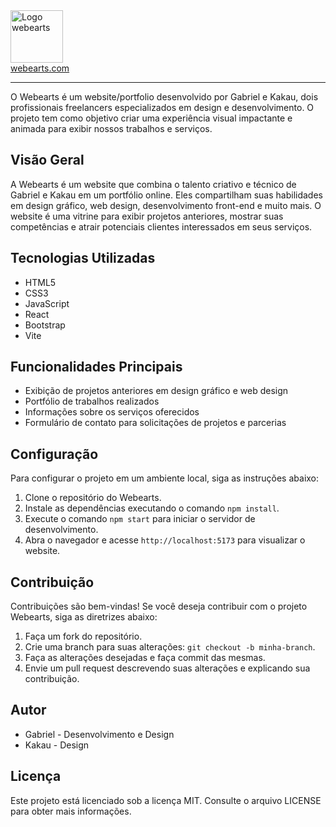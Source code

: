 <div>
    <img style="height: 6em" src="https://imgur.com/2tK1uft.png" alt="Logo webearts" />
    <br />
    <a target="_blank" href="https://webearts.com">webearts.com</a>
</div>
<hr />
O Webearts é um website/portfolio desenvolvido por Gabriel e Kakau, dois profissionais freelancers especializados em design e desenvolvimento. O projeto tem como objetivo criar uma experiência visual impactante e animada para exibir nossos trabalhos e serviços.

## Visão Geral

A Webearts é um website que combina o talento criativo e técnico de Gabriel e Kakau em um portfólio online. Eles compartilham suas habilidades em design gráfico, web design, desenvolvimento front-end e muito mais. O website é uma vitrine para exibir projetos anteriores, mostrar suas competências e atrair potenciais clientes interessados em seus serviços.

## Tecnologias Utilizadas

-   HTML5
-   CSS3
-   JavaScript
-   React
-   Bootstrap
-   Vite

## Funcionalidades Principais

-   Exibição de projetos anteriores em design gráfico e web design
-   Portfólio de trabalhos realizados
-   Informações sobre os serviços oferecidos
-   Formulário de contato para solicitações de projetos e parcerias

## Configuração

Para configurar o projeto em um ambiente local, siga as instruções abaixo:

1.  Clone o repositório do Webearts.
2.  Instale as dependências executando o comando `npm install`.
3.  Execute o comando `npm start` para iniciar o servidor de desenvolvimento.
4.  Abra o navegador e acesse `http://localhost:5173` para visualizar o website.

## Contribuição

Contribuições são bem-vindas! Se você deseja contribuir com o projeto Webearts, siga as diretrizes abaixo:

1.  Faça um fork do repositório.
2.  Crie uma branch para suas alterações: `git checkout -b minha-branch`.
3.  Faça as alterações desejadas e faça commit das mesmas.
4.  Envie um pull request descrevendo suas alterações e explicando sua contribuição.

## Autor

-   Gabriel - Desenvolvimento e Design
-   Kakau - Design

## Licença

Este projeto está licenciado sob a licença MIT. Consulte o arquivo LICENSE para obter mais informações.
